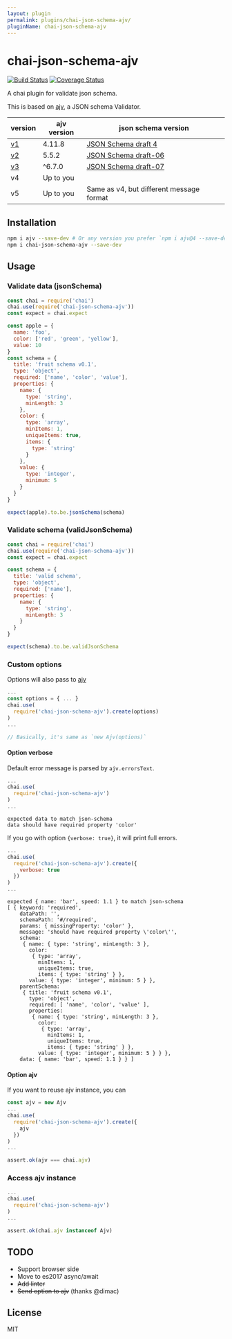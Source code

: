 ```yaml
---
layout: plugin
permalink: plugins/chai-json-schema-ajv/
pluginName: chai-json-schema-ajv
---
```


# chai-json-schema-ajv

[![Build Status](https://travis-ci.org/up9cloud/chai-json-schema-ajv.svg?branch=master)](https://travis-ci.org/up9cloud/chai-json-schema-ajv)
[![Coverage Status](https://coveralls.io/repos/github/up9cloud/chai-json-schema-ajv/badge.svg?branch=master)](https://coveralls.io/github/up9cloud/chai-json-schema-ajv?branch=master)

A chai plugin for validate json schema.

This is based on [ajv](https://github.com/epoberezkin/ajv), a JSON schema Validator.

|version|ajv version|json schema version|
|---|---|---|
|[v1](https://github.com/up9cloud/chai-json-schema-ajv/tree/v1)|4.11.8|[JSON Schema draft 4](http://json-schema.org/)|
|[v2](https://github.com/up9cloud/chai-json-schema-ajv/tree/v2)|5.5.2|[JSON Schema draft-06](https://trac.tools.ietf.org/html/draft-wright-json-schema-validation-01)|
|[v3](https://github.com/up9cloud/chai-json-schema-ajv/tree/v3)|^6.7.0|[JSON Schema draft-07](http://json-schema.org/latest/json-schema-validation.html)|
|v4|Up to you||
|v5|Up to you|Same as v4, but different message format|

## Installation

```sh
npm i ajv --save-dev # Or any version you prefer `npm i ajv@4 --save-dev`
npm i chai-json-schema-ajv --save-dev
```

## Usage

### Validate data (jsonSchema)

```js
const chai = require('chai')
chai.use(require('chai-json-schema-ajv'))
const expect = chai.expect

const apple = {
  name: 'foo',
  color: ['red', 'green', 'yellow'],
  value: 10
}
const schema = {
  title: 'fruit schema v0.1',
  type: 'object',
  required: ['name', 'color', 'value'],
  properties: {
    name: {
      type: 'string',
      minLength: 3
    },
    color: {
      type: 'array',
      minItems: 1,
      uniqueItems: true,
      items: {
        type: 'string'
      }
    },
    value: {
      type: 'integer',
      minimum: 5
    }
  }
}

expect(apple).to.be.jsonSchema(schema)
```

### Validate schema (validJsonSchema)

```js
const chai = require('chai')
chai.use(require('chai-json-schema-ajv'))
const expect = chai.expect

const schema = {
  title: 'valid schema',
  type: 'object',
  required: ['name'],
  properties: {
    name: {
      type: 'string',
      minLength: 3
    }
  }
}

expect(schema).to.be.validJsonSchema
```

### Custom options

Options will also pass to [ajv](https://github.com/epoberezkin/ajv#options)

```js
...
const options = { ... }
chai.use(
  require('chai-json-schema-ajv').create(options)
)
...

// Basically, it's same as `new Ajv(options)`
```

#### Option verbose

Default error message is parsed by `ajv.errorsText`.

```js
...
chai.use(
  require('chai-json-schema-ajv')
)
...
```

```console
expected data to match json-schema
data should have required property 'color'
```

If you go with option `{verbose: true}`, it will print full errors.

```js
...
chai.use(
  require('chai-json-schema-ajv').create({
    verbose: true
  })
)
...
```

```console
expected { name: 'bar', speed: 1.1 } to match json-schema
[ { keyword: 'required',
    dataPath: '',
    schemaPath: '#/required',
    params: { missingProperty: 'color' },
    message: 'should have required property \'color\'',
    schema: 
     { name: { type: 'string', minLength: 3 },
       color: 
        { type: 'array',
          minItems: 1,
          uniqueItems: true,
          items: { type: 'string' } },
       value: { type: 'integer', minimum: 5 } },
    parentSchema: 
     { title: 'fruit schema v0.1',
       type: 'object',
       required: [ 'name', 'color', 'value' ],
       properties: 
        { name: { type: 'string', minLength: 3 },
          color: 
           { type: 'array',
             minItems: 1,
             uniqueItems: true,
             items: { type: 'string' } },
          value: { type: 'integer', minimum: 5 } } },
    data: { name: 'bar', speed: 1.1 } } ]
```

#### Option ajv

If you want to reuse ajv instance, you can

```js
const ajv = new Ajv
...
chai.use(
  require('chai-json-schema-ajv').create({
    ajv
  })
)
...

assert.ok(ajv === chai.ajv)
```

### Access ajv instance

```js
...
chai.use(
  require('chai-json-schema-ajv')
)
...

assert.ok(chai.ajv instanceof Ajv)
```

## TODO

- Support browser side
- Move to es2017 async/await
- ~~Add linter~~
- ~~Send option to ajv~~ (thanks @dimac)

## License

MIT
